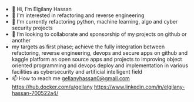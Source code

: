 - 👋 Hi, I’m Elgilany Hassan
- 👀 I'm interested in refactoring and reverse engineering 
- 🌱 I'm currently refactoring python, machine learning, algo and cyber security projects
- 💞️ I’m looking to collaborate and sponsorship of my projects on github or another
- my targets as first phase; achieve the fully integration between refactoring, reverse engineering, devops and secure apps on github and kaggle platform as open source apps and projects to improving object oriented programming and devops deploy and implementation in various facilities as cybersecurity and artificial intelligent  field   
- 📫 How to reach me gellanyhassan0@gmail.com https://hub.docker.com/u/gellany https://www.linkedin.com/in/elgilany-hassan-700522a4/


<!---
gellanyhassan0/gellanyhassan0 is a ✨ special ✨ repository because its `README.md` (this file) appears on your GitHub profile.
You can click the Preview link to take a look at your changes.
--->
